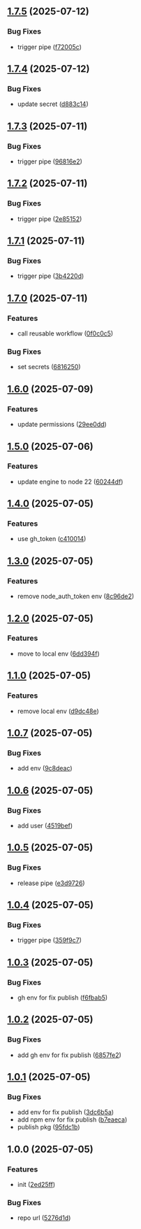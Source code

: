 ## [1.7.5](https://github.com/todayes/assets-hotel/compare/v1.7.4...v1.7.5) (2025-07-12)

### Bug Fixes

* trigger pipe ([f72005c](https://github.com/todayes/assets-hotel/commit/f72005ca0390ead21d12788e5daec64881fb26f7))

## [1.7.4](https://github.com/todayes/assets-hotel/compare/v1.7.3...v1.7.4) (2025-07-12)

### Bug Fixes

* update secret ([d883c14](https://github.com/todayes/assets-hotel/commit/d883c140d8673c688ecd95513932d5275d36804b))

## [1.7.3](https://github.com/todayes/assets-hotel/compare/v1.7.2...v1.7.3) (2025-07-11)

### Bug Fixes

* trigger pipe ([96816e2](https://github.com/todayes/assets-hotel/commit/96816e2e955d7481d957b05bdc958c892f084f48))

## [1.7.2](https://github.com/todayes/assets-hotel/compare/v1.7.1...v1.7.2) (2025-07-11)

### Bug Fixes

* trigger pipe ([2e85152](https://github.com/todayes/assets-hotel/commit/2e85152e303e8c3b16d34ecd8f10f2c30fdf4fae))

## [1.7.1](https://github.com/todayes/assets-hotel/compare/v1.7.0...v1.7.1) (2025-07-11)

### Bug Fixes

* trigger pipe ([3b4220d](https://github.com/todayes/assets-hotel/commit/3b4220d8ca6a3f3df02a12584cee0cd21b3dc8c0))

## [1.7.0](https://github.com/todayes/assets-hotel/compare/v1.6.0...v1.7.0) (2025-07-11)

### Features

* call reusable workflow ([0f0c0c5](https://github.com/todayes/assets-hotel/commit/0f0c0c59e27d2be5c6e16a01b13f764e3a41c5fb))

### Bug Fixes

* set secrets ([6816250](https://github.com/todayes/assets-hotel/commit/6816250328db65e1718544bb9bf4b76eb68fa6d7))

## [1.6.0](https://github.com/todayes/assets-hotel/compare/v1.5.0...v1.6.0) (2025-07-09)

### Features

* update permissions ([29ee0dd](https://github.com/todayes/assets-hotel/commit/29ee0dd292bf566f715bc913b32b09dcd94c9087))

## [1.5.0](https://github.com/todayes/assets-hotel/compare/v1.4.0...v1.5.0) (2025-07-06)

### Features

* update engine to node 22 ([60244df](https://github.com/todayes/assets-hotel/commit/60244df6cb424541ecb3266f198a5da6117d08ff))

## [1.4.0](https://github.com/todayes/assets-hotel/compare/v1.3.0...v1.4.0) (2025-07-05)

### Features

* use gh_token ([c410014](https://github.com/todayes/assets-hotel/commit/c410014e65bef418e7c65f2bf158065e88b50bbd))

## [1.3.0](https://github.com/todayes/assets-hotel/compare/v1.2.0...v1.3.0) (2025-07-05)

### Features

* remove node_auth_token env ([8c96de2](https://github.com/todayes/assets-hotel/commit/8c96de2b1bb244e587e911bb6b62e08ee8e04949))

## [1.2.0](https://github.com/todayes/assets-hotel/compare/v1.1.0...v1.2.0) (2025-07-05)

### Features

* move to local env ([6dd394f](https://github.com/todayes/assets-hotel/commit/6dd394fe39cd2c1e00e3809f360de9a759acd166))

## [1.1.0](https://github.com/todayes/assets-hotel/compare/v1.0.7...v1.1.0) (2025-07-05)

### Features

* remove local env ([d9dc48e](https://github.com/todayes/assets-hotel/commit/d9dc48e506b2e6b13022e8222805ba802823855e))

## [1.0.7](https://github.com/todayes/assets-hotel/compare/v1.0.6...v1.0.7) (2025-07-05)

### Bug Fixes

* add env ([9c8deac](https://github.com/todayes/assets-hotel/commit/9c8deac1cd989886540bac74022212f477803a54))

## [1.0.6](https://github.com/todayes/assets-hotel/compare/v1.0.5...v1.0.6) (2025-07-05)

### Bug Fixes

* add user ([4519bef](https://github.com/todayes/assets-hotel/commit/4519befae3a716c2dffa129e42f40ebbc950efb2))

## [1.0.5](https://github.com/todayes/assets-hotel/compare/v1.0.4...v1.0.5) (2025-07-05)

### Bug Fixes

* release pipe ([e3d9726](https://github.com/todayes/assets-hotel/commit/e3d97263d48b6a8b1afaa294841a5636a901597a))

## [1.0.4](https://github.com/todayes/assets-hotel/compare/v1.0.3...v1.0.4) (2025-07-05)

### Bug Fixes

* trigger pipe ([359f9c7](https://github.com/todayes/assets-hotel/commit/359f9c78756cb6065d0d18912e83a4d2f520620d))

## [1.0.3](https://github.com/todayes/assets-hotel/compare/v1.0.2...v1.0.3) (2025-07-05)

### Bug Fixes

* gh env for fix publish ([f6fbab5](https://github.com/todayes/assets-hotel/commit/f6fbab5664c1e4cda8a1dba9852e985869282ac0))

## [1.0.2](https://github.com/todayes/assets-hotel/compare/v1.0.1...v1.0.2) (2025-07-05)

### Bug Fixes

* add gh env for fix publish ([6857fe2](https://github.com/todayes/assets-hotel/commit/6857fe206c3554ad9e09db4022e4f7d8b3460bf8))

## [1.0.1](https://github.com/todayes/assets-hotel/compare/v1.0.0...v1.0.1) (2025-07-05)

### Bug Fixes

* add env for fix publish ([3dc6b5a](https://github.com/todayes/assets-hotel/commit/3dc6b5a16720190c3ffb12cb34d4244cd20a16f5))
* add npm env for fix publish ([b7eaeca](https://github.com/todayes/assets-hotel/commit/b7eaeca4f9fe63093fe342be4c840f1bcef3144e))
* publish pkg ([95fdc1b](https://github.com/todayes/assets-hotel/commit/95fdc1b8f70e7fda084c21f64113f8eb1a7fcf33))

## 1.0.0 (2025-07-05)

### Features

* init ([2ed25ff](https://github.com/todayes/assets-hotel/commit/2ed25ff28f84610c02efbbd948766124a12c05a6))

### Bug Fixes

* repo url ([5276d1d](https://github.com/todayes/assets-hotel/commit/5276d1dbe50463ae1a68dda4470c52201d9a158b))
